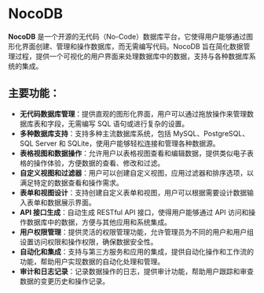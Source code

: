 # NocoDB

**NocoDB** 是一个开源的无代码（No-Code）数据库平台，它使得用户能够通过图形化界面创建、管理和操作数据库，而无需编写代码。NocoDB 旨在简化数据管理过程，提供一个可视化的用户界面来处理数据库中的数据，支持与各种数据库系统的集成。

## 主要功能：

- **无代码数据库管理**：提供直观的图形化界面，用户可以通过拖放操作来管理数据库表和字段，无需编写 SQL 语句或进行复杂的设置。
- **多种数据库支持**：支持多种主流数据库系统，包括 MySQL、PostgreSQL、SQL Server 和 SQLite，使用户能够轻松连接和管理各种数据源。
- **表格视图和数据操作**：允许用户以表格视图查看和编辑数据，提供类似电子表格的操作体验，方便数据的查看、修改和过滤。
- **自定义视图和过滤器**：用户可以创建自定义视图，应用过滤器和排序选项，以满足特定的数据查看和操作需求。
- **表单和视图设计**：支持创建自定义表单和视图，用户可以根据需要设计数据输入表单和数据展示界面。
- **API 接口生成**：自动生成 RESTful API 接口，使得用户能够通过 API 访问和操作数据库中的数据，方便与其他应用和系统集成。
- **用户权限管理**：提供灵活的权限管理功能，允许管理员为不同的用户和用户组设置访问权限和操作权限，确保数据安全性。
- **自动化和集成**：支持与第三方服务和应用的集成，提供自动化操作和工作流的功能，帮助用户实现数据的自动化处理和管理。
- **审计和日志记录**：记录数据操作的日志，提供审计功能，帮助用户跟踪和审查数据的变更历史和操作记录。